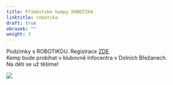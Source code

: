 ```yaml
---
title: Příměstské kempy ROBOTIKA
linktitle: robotika
draft: true
obrazek: ""
weight: 3
---
```

Podzimky s  ROBOTIKOU. [](https://kiddum.webooker.eu/Courses/Register/102479?returnUrl=Courses&tabName=detail)Registrace [ZDE](https://kiddum.webooker.eu/Courses/Register/106839?returnUrl=Courses&tabName=detail).\
Kemp bude probíhat v klubovně Infocentra v Dolních Břežanech.\
Na děti se už těšíme!

![](/assets/media/kopie-navrhu-kempy_robotika.jpg)